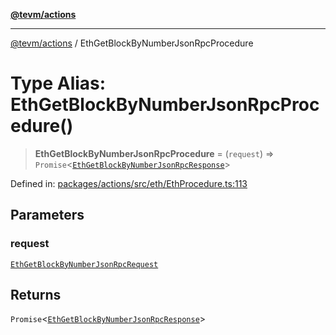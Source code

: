 [**@tevm/actions**](../README.md)

***

[@tevm/actions](../globals.md) / EthGetBlockByNumberJsonRpcProcedure

# Type Alias: EthGetBlockByNumberJsonRpcProcedure()

> **EthGetBlockByNumberJsonRpcProcedure** = (`request`) => `Promise`\<[`EthGetBlockByNumberJsonRpcResponse`](EthGetBlockByNumberJsonRpcResponse.md)\>

Defined in: [packages/actions/src/eth/EthProcedure.ts:113](https://github.com/evmts/tevm-monorepo/blob/main/packages/actions/src/eth/EthProcedure.ts#L113)

## Parameters

### request

[`EthGetBlockByNumberJsonRpcRequest`](EthGetBlockByNumberJsonRpcRequest.md)

## Returns

`Promise`\<[`EthGetBlockByNumberJsonRpcResponse`](EthGetBlockByNumberJsonRpcResponse.md)\>
